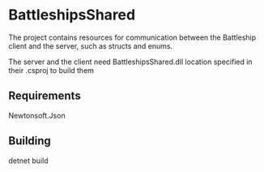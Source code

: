 # BattleshipsShared

The project contains resources for communication between the Battleship client and the server, such as structs and enums.

The server and the client need BattleshipsShared.dll location specified in their .csproj to build them

 ## Requirements
 Newtonsoft.Json
 
 ## Building
 detnet build
